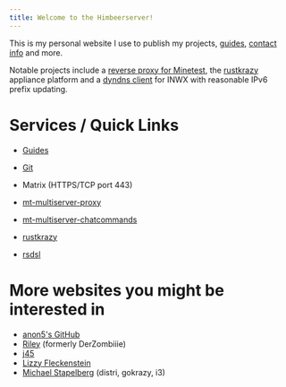 ```yaml
---
title: Welcome to the Himbeerserver!
---
```


This is my personal website I use to publish my projects,
[guides](/md/guides.md), [contact info](/md/contact.md) and more.

Notable projects include a [reverse proxy for Minetest](/md/mt/proxy.md),
the [rustkrazy](/md/rustkrazy.md) appliance platform
and a [dyndns client](https://git.himbeerserver.de/dyndns-rs.git/about)
for INWX with reasonable IPv6 prefix updating.

Services / Quick Links
======================

* [Guides](/md/guides.md)
* [Git](https://git.himbeerserver.de)
* Matrix (HTTPS/TCP port 443)

* [mt-multiserver-proxy](/md/mt/proxy.md)
* [mt-multiserver-chatcommands](/mt/mt/proxy.md#commands)
* [rustkrazy](/md/rustkrazy.md)
* [rsdsl](/md/rsdsl.md)

More websites you might be interested in
========================================

* [anon5's GitHub](https://github.com/anon55555)
* [Riley](https://dasriley.de) (formerly DerZombiiie)
* [j45](https://j45.dev)
* [Lizzy Fleckenstein](https://lizzy.rs)
* [Michael Stapelberg](https://michael.stapelberg.ch) (distri, gokrazy, i3)
